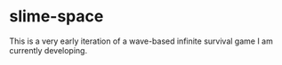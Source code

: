 # slime-space
This is a very early iteration of a wave-based infinite survival game I am currently developing.
